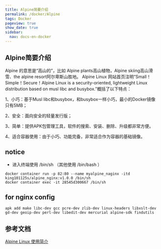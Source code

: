 ```yaml
---
title: Alpine简要介绍
permalink: /docker/Alpine
tags: Docker
pageview: true
show_date: true
sidebar:
  nav: docs-en-docker
---
```

## Alpine简要介绍
Alpine 的意思是“高山的”，比如 Alpine plants高山植物，Alpine skiing高山滑雪、the alpine resort阿尔卑斯山胜地。
Alpine Linux 网站首页注明“Small！Simple！Secure！Alpine Linux is a security-oriented, lightweight Linux distribution based on musl libc and busybox.”概括了以下特点：

1、小巧：基于Musl libc和busybox，和busybox一样小巧，最小的Docker镜像只有5MB；

2、安全：面向安全的轻量发行版；

3、简单：提供APK包管理工具，软件的搜索、安装、删除、升级都非常方便。

4、适合容器使用：由于小巧、功能完备，非常适合作为容器的基础镜像。

## notice
- 进入终端使用 /bin/sh （其他使用 /bin/bash ）
```
docker container run -p 82:80 --name myalpine_naginx -itd king101125s/alpine_nginx:v1.0.0 /bin/sh
docker container exec -it 28545d300667 /bin/sh
```

## for nginx config
```
apk add make libc-dev gcc pcre-dev zlib-dev linux-headers libxslt-dev gd-dev geoip-dev perl-dev libedit-dev mercurial alpine-sdk findutils
```


## 参考文档
[Alpine Linux 使用简介](https://blog.csdn.net/zl1zl2zl3/article/details/80118001)
